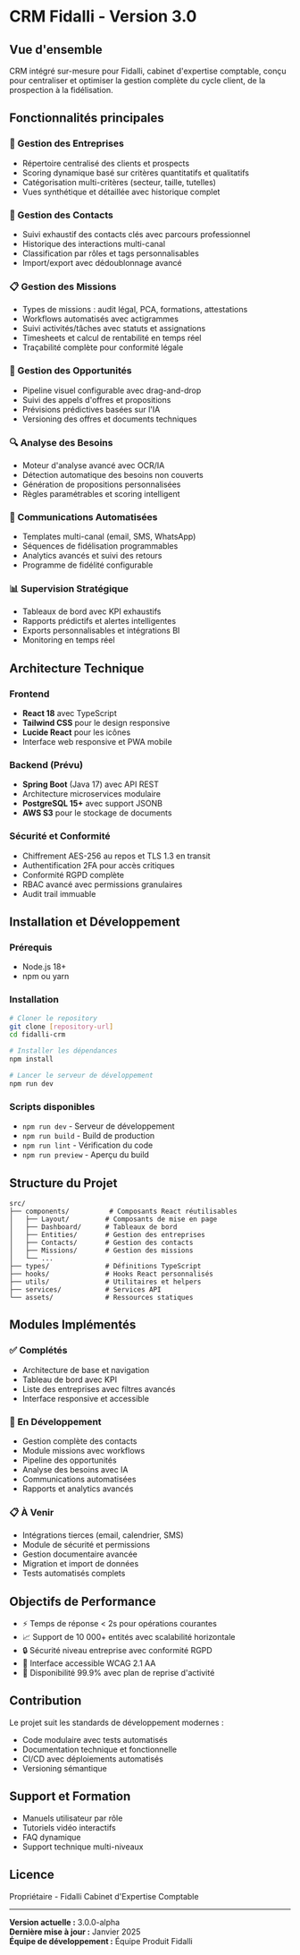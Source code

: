 # CRM Fidalli - Version 3.0

## Vue d'ensemble

CRM intégré sur-mesure pour Fidalli, cabinet d'expertise comptable, conçu pour centraliser et optimiser la gestion complète du cycle client, de la prospection à la fidélisation.

## Fonctionnalités principales

### 🏢 Gestion des Entreprises
- Répertoire centralisé des clients et prospects
- Scoring dynamique basé sur critères quantitatifs et qualitatifs
- Catégorisation multi-critères (secteur, taille, tutelles)
- Vues synthétique et détaillée avec historique complet

### 👥 Gestion des Contacts
- Suivi exhaustif des contacts clés avec parcours professionnel
- Historique des interactions multi-canal
- Classification par rôles et tags personnalisables
- Import/export avec dédoublonnage avancé

### 📋 Gestion des Missions
- Types de missions : audit légal, PCA, formations, attestations
- Workflows automatisés avec actigrammes
- Suivi activités/tâches avec statuts et assignations
- Timesheets et calcul de rentabilité en temps réel
- Traçabilité complète pour conformité légale

### 🎯 Gestion des Opportunités
- Pipeline visuel configurable avec drag-and-drop
- Suivi des appels d'offres et propositions
- Prévisions prédictives basées sur l'IA
- Versioning des offres et documents techniques

### 🔍 Analyse des Besoins
- Moteur d'analyse avancé avec OCR/IA
- Détection automatique des besoins non couverts
- Génération de propositions personnalisées
- Règles paramétrables et scoring intelligent

### 💬 Communications Automatisées
- Templates multi-canal (email, SMS, WhatsApp)
- Séquences de fidélisation programmables
- Analytics avancés et suivi des retours
- Programme de fidélité configurable

### 📊 Supervision Stratégique
- Tableaux de bord avec KPI exhaustifs
- Rapports prédictifs et alertes intelligentes
- Exports personnalisables et intégrations BI
- Monitoring en temps réel

## Architecture Technique

### Frontend
- **React 18** avec TypeScript
- **Tailwind CSS** pour le design responsive
- **Lucide React** pour les icônes
- Interface web responsive et PWA mobile

### Backend (Prévu)
- **Spring Boot** (Java 17) avec API REST
- Architecture microservices modulaire
- **PostgreSQL 15+** avec support JSONB
- **AWS S3** pour le stockage de documents

### Sécurité et Conformité
- Chiffrement AES-256 au repos et TLS 1.3 en transit
- Authentification 2FA pour accès critiques
- Conformité RGPD complète
- RBAC avancé avec permissions granulaires
- Audit trail immuable

## Installation et Développement

### Prérequis
- Node.js 18+
- npm ou yarn

### Installation
```bash
# Cloner le repository
git clone [repository-url]
cd fidalli-crm

# Installer les dépendances
npm install

# Lancer le serveur de développement
npm run dev
```

### Scripts disponibles
- `npm run dev` - Serveur de développement
- `npm run build` - Build de production
- `npm run lint` - Vérification du code
- `npm run preview` - Aperçu du build

## Structure du Projet

```
src/
├── components/          # Composants React réutilisables
│   ├── Layout/         # Composants de mise en page
│   ├── Dashboard/      # Tableaux de bord
│   ├── Entities/       # Gestion des entreprises
│   ├── Contacts/       # Gestion des contacts
│   ├── Missions/       # Gestion des missions
│   └── ...
├── types/              # Définitions TypeScript
├── hooks/              # Hooks React personnalisés
├── utils/              # Utilitaires et helpers
├── services/           # Services API
└── assets/             # Ressources statiques
```

## Modules Implémentés

### ✅ Complétés
- Architecture de base et navigation
- Tableau de bord avec KPI
- Liste des entreprises avec filtres avancés
- Interface responsive et accessible

### 🚧 En Développement
- Gestion complète des contacts
- Module missions avec workflows
- Pipeline des opportunités
- Analyse des besoins avec IA
- Communications automatisées
- Rapports et analytics avancés

### 📋 À Venir
- Intégrations tierces (email, calendrier, SMS)
- Module de sécurité et permissions
- Gestion documentaire avancée
- Migration et import de données
- Tests automatisés complets

## Objectifs de Performance

- ⚡ Temps de réponse < 2s pour opérations courantes
- 📈 Support de 10 000+ entités avec scalabilité horizontale
- 🔒 Sécurité niveau entreprise avec conformité RGPD
- 📱 Interface accessible WCAG 2.1 AA
- 🚀 Disponibilité 99.9% avec plan de reprise d'activité

## Contribution

Le projet suit les standards de développement modernes :
- Code modulaire avec tests automatisés
- Documentation technique et fonctionnelle
- CI/CD avec déploiements automatisés
- Versioning sémantique

## Support et Formation

- Manuels utilisateur par rôle
- Tutoriels vidéo interactifs
- FAQ dynamique
- Support technique multi-niveaux

## Licence

Propriétaire - Fidalli Cabinet d'Expertise Comptable

---

**Version actuelle :** 3.0.0-alpha  
**Dernière mise à jour :** Janvier 2025  
**Équipe de développement :** Équipe Produit Fidalli